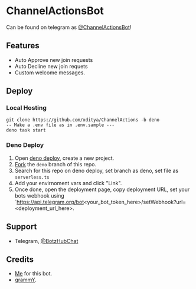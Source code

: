 # ChannelActionsBot

Can be found on telegram as [@ChannelActionsBot](https://t.me/ChannelActionsBot)!

## Features

- Auto Approve new join requests
- Auto Decline new join requets
- Custom welcome messages.

## Deploy

### Local Hosting
```
git clone https://github.com/xditya/ChannelActions -b deno
-- Make a .env file as in .env.sample ---
deno task start
```

### Deno Deploy
1. Open [deno deploy](https://dash.deno.com/), create a new project.
2. [Fork](https://github.com/xditya/ChannelActionsBot/fork) the `deno` branch of this repo.
3. Search for this repo on deno deploy, set branch as deno, set file as `serverless.ts`
4. Add your envirnoment vars and click "Link".
5. Once done, open the deployment page, copy deployment URL, set your bots webhook using `https://api.telegram.org/bot<your_bot_token_here>/setWebhook?url=<deployment_url_here>.

## Support

- Telegram, [@BotzHubChat](https://t.me/BotzHubChat)

## Credits

- [Me](https://xditya.me) for this bot.
- [grammY](https://grammy.dev).
